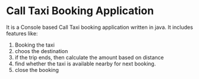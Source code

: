 # Call Taxi Booking Application

It is a Console based Call Taxi booking application written in java. It includes features like:

1) Booking the taxi
2) choos the destination
3) if the trip ends, then calculate the amount based on distance
4) find whether the taxi is available nearby for next booking.
5) close the booking
